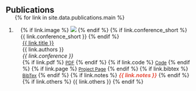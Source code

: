 <h2 id="publications" style="margin: 2px 0px -15px;">Publications</h2>

<div class="publications">
<ol class="bibliography">

{% for link in site.data.publications.main %}

<li>
<div class="pub-row">
  <div class="col-sm-3 abbr" style="position: relative;padding-right: 15px;padding-left: 15px;">
    {% if link.image %} 
    <img src="{{ link.image }}" class="teaser img-fluid z-depth-1" style="width=100;height=40%">
    {% endif %}
    {% if link.conference_short %} 
    <abbr class="badge">{{ link.conference_short }}</abbr>
    {% endif %}
  </div>
  <div class="col-sm-9" style="position: relative;padding-right: 15px;padding-left: 20px;">
      <div class="title"><a href="{{ link.pdf }}">{{ link.title }}</a></div>
      <div class="author">{{ link.authors }}</div>
      <div class="periodical"><em>{{ link.conference }}</em>
      </div>
    <div class="links">
      {% if link.pdf %} 
      <a href="{{ link.pdf }}" class="btn btn-sm z-depth-0" role="button" target="_blank" style="font-size:12px;">PDF</a>
      {% endif %}
      {% if link.code %} 
      <a href="{{ link.code }}" class="btn btn-sm z-depth-0" role="button" target="_blank" style="font-size:12px;">Code</a>
      {% endif %}
      {% if link.page %} 
      <a href="{{ link.page }}" class="btn btn-sm z-depth-0" role="button" target="_blank" style="font-size:12px;">Project Page</a>
      {% endif %}
      {% if link.bibtex %} 
      <a href="{{ link.bibtex }}" class="btn btn-sm z-depth-0" role="button" target="_blank" style="font-size:12px;">BibTex</a>
      {% endif %}
      {% if link.notes %} 
      <strong> <i style="color:#e74d3c">{{ link.notes }}</i></strong>
      {% endif %}
      {% if link.others %} 
      {{ link.others }}
      {% endif %}
    </div>
  </div>
</div>
</li>

<!--
<li>
<div class="pub-row">
  <div class="col-sm-3 abbr" style="position: relative;padding-right: 15px;padding-left: 15px;">
    <img src="assets/img/conference-and-journal/TENet.png" class="teaser img-fluid z-depth-1" style="width=100;height=40%">
    <abbr class="badge">arXiv</abbr>
  </div>
  
  <div class="col-sm-9" style="position: relative;padding-right: 15px;padding-left: 20px;">
      <div class="title"><a href="https://arxiv.org/abs/2405.05004">TENet: Targetness Entanglement Incorporating with Multi-Scale Pooling and Mutually-Guided Fusion for RGB-E Object Tracking</a></div>
      <div class="author">Pengcheng Shao, Tianyang Xu, Zhangyong Tang, <strong>Linze Li</strong>, Xiao-Jun Wu, Josef Kittler</div>
      <div class="periodical"><em>arXiv, 2024</em>
      </div>
    <div class="links">
      <a href="https://arxiv.org/pdf/2405.05004" class="btn btn-sm z-depth-0" role="button" target="_blank" style="font-size:12px;">PDF</a>
      <a href="https://github.com/SSSpc333/TENet" class="btn btn-sm z-depth-0" role="button" target="_blank" style="font-size:12px;">Code</a>
    </div>
  </div>
</div>
</li>



<li>
<div class="pub-row">
  <div class="col-sm-3 abbr" style="position: relative;padding-right: 15px;padding-left: 15px;">
    <img src="assets/img/workshop/DrivingTAL.png" class="teaser img-fluid z-depth-1" style="width=100;height=40%">
    <abbr class="badge">CVPRW</abbr>
  </div>
  
  <div class="col-sm-9" style="position: relative;padding-right: 15px;padding-left: 20px;">
      <div class="title"><a href="https://openaccess.thecvf.com/content/CVPR2023W/AICity/html/Li_Action_Probability_Calibration_for_Efficient_Naturalistic_Driving_Action_Localization_CVPRW_2023_paper.html">Action Probability Calibration for Efficient Naturalistic Driving Action Localization</a></div>
      <div class="author">Rongchang Li, Cong Wu, <strong>Linze Li</strong>, Zhongwei Shen, Tianyang Xu, Xiao-jun Wu, Xi Li, Jiwen Lu, Josef Kittler</div>
      <div class="periodical"><em>IEEE/CVF Conference on Computer Vision and Pattern Recognition (CVPR) Workshops, 2023</em>
      </div>
    <div class="links">
      <a href="https://openaccess.thecvf.com/content/CVPR2023W/AICity/papers/Li_Action_Probability_Calibration_for_Efficient_Naturalistic_Driving_Action_Localization_CVPRW_2023_paper.pdf" class="btn btn-sm z-depth-0" role="button" target="_blank" style="font-size:12px;">PDF</a>
      <a href="https://github.com/RongchangLi/AICity2023_DrivingAction" class="btn btn-sm z-depth-0" role="button" target="_blank" style="font-size:12px;">Code</a>
    </div>
  </div>
</div>
</li>
-->

<br>

</ol>
</div>

